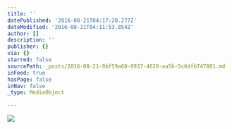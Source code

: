 ```yaml
---
title: ''
datePublished: '2016-08-21T04:17:20.277Z'
dateModified: '2016-08-21T04:11:53.854Z'
author: []
description: ''
publisher: {}
via: {}
starred: false
sourcePath: _posts/2016-08-21-9bf59a60-0937-4620-aa5b-5c6dfb747081.md
inFeed: true
hasPage: false
inNav: false
_type: MediaObject

---
```

![](https://the-grid-user-content.s3-us-west-2.amazonaws.com/67b65ecd-fe25-4d0c-86bc-6d373c134691.jpg)